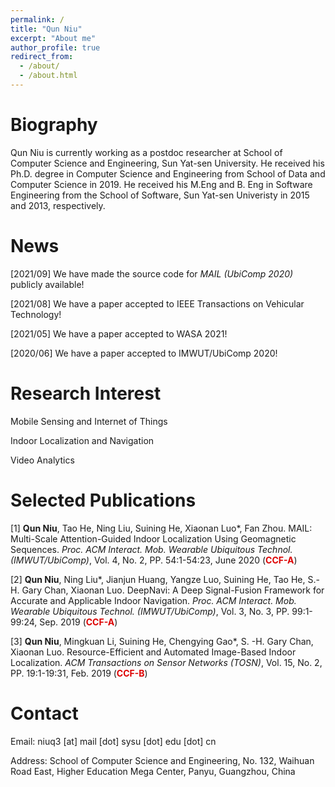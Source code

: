 ```yaml
---
permalink: /
title: "Qun Niu"
excerpt: "About me"
author_profile: true
redirect_from: 
  - /about/
  - /about.html
---
```




Biography
======

Qun Niu is currently working as a postdoc researcher at School of Computer Science and Engineering, Sun Yat-sen University.
He received his Ph.D. degree in Computer Science and Engineering from School of Data and Computer Science in 2019. He received his M.Eng and B. Eng in Software Engineering from the School of Software, Sun Yat-sen Univeristy in 2015 and 2013, respectively.



News
======

[2021/09] We have made the source code for *MAIL (UbiComp 2020)* publicly available!

[2021/08] We have a paper accepted to IEEE Transactions on Vehicular Technology!

[2021/05] We have a paper accepted to WASA 2021!

[2020/06] We have a paper accepted to IMWUT/UbiComp 2020! 




Research Interest
======

Mobile Sensing and Internet of Things

Indoor Localization and Navigation

Video Analytics



Selected Publications
======

[1]  **Qun Niu**, Tao He, Ning Liu, Suining He, Xiaonan Luo*, Fan Zhou. MAIL: Multi-Scale Attention-Guided Indoor Localization Using Geomagnetic Sequences. *Proc. ACM Interact. Mob. Wearable Ubiquitous Technol. (IMWUT/UbiComp)*, Vol. 4, No. 2, PP. 54:1-54:23, June 2020 (**<font color="#dd0000">CCF-A</font>**)

[2]  **Qun Niu**, Ning Liu*, Jianjun Huang, Yangze Luo, Suining He, Tao He, S.-H. Gary Chan, Xiaonan Luo. DeepNavi: A Deep Signal-Fusion Framework for Accurate and Applicable Indoor Navigation. *Proc. ACM Interact. Mob. Wearable Ubiquitous Technol. (IMWUT/UbiComp)*, Vol. 3, No. 3, PP. 99:1-99:24, Sep. 2019 (**<font color="#dd0000">CCF-A</font>**)

[3]  **Qun Niu**, Mingkuan Li, Suining He, Chengying Gao*, S. -H. Gary Chan, Xiaonan Luo. Resource-Efficient and Automated Image-Based Indoor Localization. *ACM Transactions on Sensor Networks (TOSN)*, Vol. 15, No. 2, PP. 19:1-19:31, Feb. 2019 (**<font color="#dd0000">CCF-B</font>**)



Contact
======
Email: niuq3 [at] mail [dot] sysu [dot] edu [dot] cn

Address: School of Computer Science and Engineering, No. 132, Waihuan Road East, Higher Education Mega Center, Panyu, Guangzhou, China


